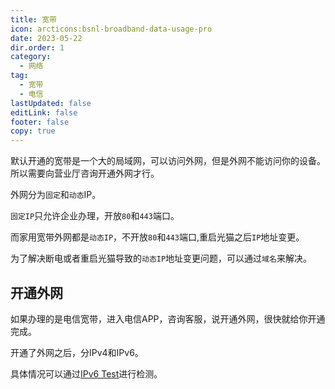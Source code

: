 ```yaml
---
title: 宽带
icon: arcticons:bsnl-broadband-data-usage-pro
date: 2023-05-22
dir.order: 1
category:
  - 网络
tag:
  - 宽带
  - 电信
lastUpdated: false
editLink: false
footer: false
copy: true
---
```


默认开通的宽带是一个大的局域网，可以访问外网，但是外网不能访问你的设备。所以需要向营业厅咨询开通外网才行。

外网分为`固定`和`动态`IP。

`固定IP`只允许企业办理，开放`80`和`443`端口。

而家用宽带外网都是`动态IP`，不开放`80`和`443`端口,重启光猫之后`IP`地址变更。

为了解决断电或者重启光猫导致的`动态IP`地址变更问题，可以通过`域名`来解决。

## 开通外网

如果办理的是电信宽带，进入电信APP，咨询客服，说开通外网，很快就给你开通完成。

开通了外网之后，分IPv4和IPv6。

具体情况可以通过[IPv6 Test](https://www.test-ipv6.com/index.html.zh_CN)进行检测。
